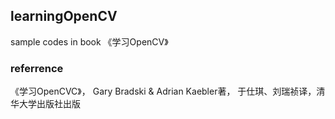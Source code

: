 ## learningOpenCV
sample codes in book 《学习OpenCV》

### referrence
《学习OpenCVC》， Gary Bradski & Adrian Kaebler著， 于仕琪、刘瑞祯译，清华大学出版社出版
